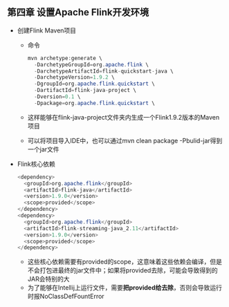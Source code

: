 ## 第四章 设置Apache Flink开发环境

* 创建Flink Maven项目

  * 命令

    ```java
    mvn archetype:generate \
      -DarchetypeGroupId=org.apache.flink \
      -DarchetypeArtifactId=flink-quickstart-java \
      -DarchetypeVersion=1.9.2 \
      -DgroupId=org.apache.flink.quickstart \
      -DartifactId=flink-java-project \
      -Dversion=0.1 \
      -Dpackage=org.apache.flink.quickstart \
    ```

  * 这样能够在flink-java-project文件夹内生成一个Flink1.9.2版本的Maven项目

  * 可以将项目导入IDE中，也可以通过mvn clean package -Pbulid-jar得到一个jar文件

* Flink核心依赖

  ```java
  <dependency>
    <groupId>org.apache.flink</groupId>
    <artifactId>flink-java</artifactId>
    <version>1.9.0</version>
    <scope>provided</scope>
  </dependency>
  <dependency>
    <groupId>org.apache.flink</groupId>
    <artifactId>flink-streaming-java_2.11</artifactId>
    <version>1.9.0</version>
    <scope>provided</scope>
  </dependency>
  ```

  * 这些核心依赖需要有provided的scope，这意味着这些依赖会编译，但是不会打包进最终的jar文件中；如果将provided去除，可能会导致得到的JAR会特别的大
  * 为了能够在Intellij上运行文件，需要**把provided给去除**，否则会导致运行时报NoClassDefFountError

